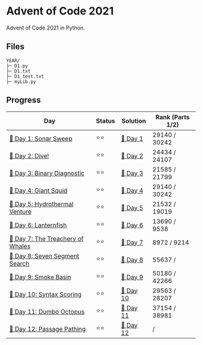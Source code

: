 # Advent of Code 2021
Advent of Code 2021 in Python.

## Files
```
YEAR/
├─ D1.py
├─ D1.txt
├─ D1_test.txt
├─ myLib.py
```

## Progress
| Day                                 | Status   | Solution                           | Rank (Parts 1/2) |
| -----------                        | ---------| --------                            | ---------   |
| [🎄 Day 1: Sonar Sweep](https://adventofcode.com/2021/day/1)      | ⭐⭐    | [🎯 Day 1](D1.py)       | 29140 / 30242 |
| [🎄 Day 2: Dive!](https://adventofcode.com/2021/day/2)            | ⭐⭐    | [🎯 Day 2](D2.py)       | 24434 / 24107  |
| [🎄 Day 3: Binary Diagnostic](https://adventofcode.com/2021/day/3)            | ⭐⭐    | [🎯 Day 3](D3.py)       | 21585 / 21799 |
| [🎄 Day 4: Giant Squid](https://adventofcode.com/2021/day/4)            | ⭐⭐    | [🎯 Day 4](D4.py)       | 29140 / 30242 |
| [🎄 Day 5: Hydrothermal Venture](https://adventofcode.com/2021/day/5)            | ⭐⭐    | [🎯 Day 5](D5.py)       | 21532   / 19019  |
| [🎄 Day 6: Lanternfish](https://adventofcode.com/2021/day/6)            | ⭐⭐    | [🎯 Day 6](D6.py)       | 13690   / 9538   |
| [🎄 Day 7: The Treachery of Whales](https://adventofcode.com/2021/day/7)            | ⭐⭐    | [🎯 Day 7](D7.py)       | 8972   / 9214   |
| [🎄 Day 8: Seven Segment Search](https://adventofcode.com/2021/day/8)            | ⭐⭐    | [🎯 Day 8](D8.py)       | 55637        /    |
| [🎄 Day 9: Smoke Basin](https://adventofcode.com/2021/day/9)            | ⭐⭐    | [🎯 Day 9](D9.py)       | 50180  / 42266   |
| [🎄 Day 10: Syntax Scoring](https://adventofcode.com/2021/day/10)            | ⭐⭐    | [🎯 Day 10](D10.py)       | 29563   / 28207  |
| [🎄 Day 11: Dumbo Octopus](https://adventofcode.com/2021/day/11)            | ⭐⭐    | [🎯 Day 11](D11.py)       | 37154   / 38981  |
| [🎄 Day 12: Passage Pathing](https://adventofcode.com/2021/day/12)            | ⭐⭐    | [🎯 Day 12](D12.py)       |    /   |
